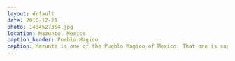 ```yaml
---
layout: default
date: 2016-12-21
photo: 1484527354.jpg
location: Mazunte, Mexico
caption_header: Pueblo Magico
caption: Mazunte is one of the Pueblo Magico of Mexico. That one is super cute and so hippie at the same time. Lots of party and yoga camps haha!
---
```

